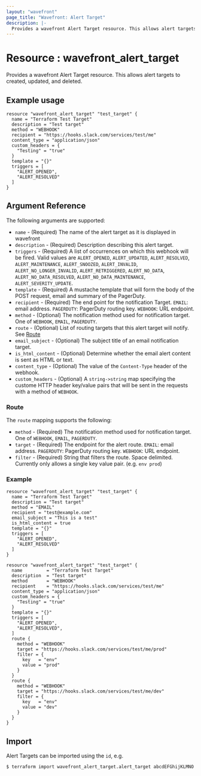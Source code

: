 ```yaml
---
layout: "wavefront"
page_title: "Wavefront: Alert Target"
description: |-
  Provides a wavefront Alert Target resource. This allows alert targets to created, updated, and deleted.
---
```


# Resource : wavefront_alert_target

Provides a wavefront Alert Target resource. This allows alert targets to created, updated, and deleted.

## Example usage

```hcl
resource "wavefront_alert_target" "test_target" {
  name = "Terraform Test Target"
  description = "Test target"
  method = "WEBHOOK"
  recipient = "https://hooks.slack.com/services/test/me"
  content_type = "application/json"
  custom_headers = {
    "Testing" = "true"
  }
  template = "{}"
  triggers = [
    "ALERT_OPENED",
    "ALERT_RESOLVED"
  ]
}
```

## Argument Reference

The following arguments are supported:

* `name` - (Required) The name of the alert target as it is displayed in wavefront
* `description` - (Required) Description describing this alert target.
* `triggers` - (Required) A list of occurrences on which this webhook will be fired. Valid values are `ALERT_OPENED`,
`ALERT_UPDATED`, `ALERT_RESOLVED`, `ALERT_MAINTENANCE`, `ALERT_SNOOZED`, `ALERT_INVALID`, `ALERT_NO_LONGER_INVALID`, 
`ALERT_RETRIGGERED`, `ALERT_NO_DATA`, `ALERT_NO_DATA_RESOLVED`, `ALERT_NO_DATA_MAINTENANCE`, `ALERT_SEVERITY_UPDATE`.
* `template` - (Required) A mustache template that will form the body of the POST request, email and summary of the PagerDuty.
* `recipient` - (Required) The end point for the notification Target.  `EMAIL`: email address. `PAGERDUTY`: PagerDuty 
routing key. `WEBHOOK`: URL endpoint. 
* `method` - (Optional) The notification method used for notification target. One of `WEBHOOK`, `EMAIL`, `PAGERDUTY`.
* `route` - (Optional) List of routing targets that this alert target will notify. See [Route](#route)
* `email_subject` - (Optional) The subject title of an email notification target.
* `is_html_content` - (Optional) Determine whether the email alert content is sent as HTML or text.
* `content_type` - (Optional) The value of the `Content-Type` header of the webhook.
* `custom_headers` - (Optional) A `string->string` map specifying the custome HTTP header key/value pairs that will be 
sent in the requests with a method of `WEBHOOK`.

### Route

The `route` mapping supports the following:

* `method` - (Required)  The notification method used for notification target. One of `WEBHOOK`, `EMAIL`, `PAGERDUTY`.
* `target` - (Required) The endpoint for the alert route. `EMAIL`: email address. `PAGERDUTY`: PagerDuty routing 
key. `WEBHOOK`: URL endpoint. 
* `filter` - (Required) String that filters the route. Space delimited.  Currently only allows a single key value pair.
(e.g. `env prod`)

### Example

```hcl
resource "wavefront_alert_target" "test_target" {
  name = "Terraform Test Target"
  description = "Test target"
  method = "EMAIL"
  recipient = "test@example.com"
  email_subject = "This is a test"
  is_html_content = true
  template = "{}"
  triggers = [
    "ALERT_OPENED",
    "ALERT_RESOLVED"
  ]
}

resource "wavefront_alert_target" "test_target" {
  name         = "Terraform Test Target"
  description  = "Test target"
  method       = "WEBHOOK"
  recipient    = "https://hooks.slack.com/services/test/me"
  content_type = "application/json"
  custom_headers = {
    "Testing" = "true"
  }
  template = "{}"
  triggers = [
    "ALERT_OPENED",
    "ALERT_RESOLVED",
  ]
  route {
    method = "WEBHOOK"
    target = "https://hooks.slack.com/services/test/me/prod"
    filter = {
      key   = "env"
      value = "prod"
    }
  }
  route {
    method = "WEBHOOK"
    target = "https://hooks.slack.com/services/test/me/dev"
    filter = {
      key   = "env"
      value = "dev"
    }
  }
}
```

## Import

Alert Targets can be imported using the `id`, e.g.

```
$ terraform import wavefront_alert_target.alert_target abcdEFGhijKLMNO
```